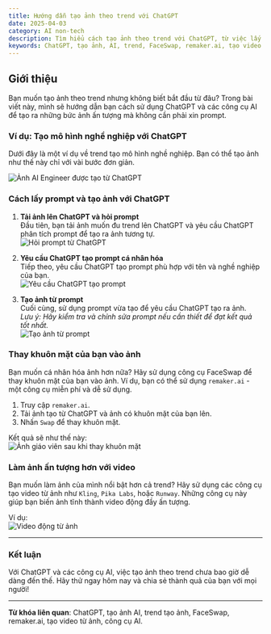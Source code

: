 ```yaml
---
title: Hướng dẫn tạo ảnh theo trend với ChatGPT
date: 2025-04-03
category: AI non-tech
description: Tìm hiểu cách tạo ảnh theo trend với ChatGPT, từ việc lấy prompt, tạo ảnh, đến thay khuôn mặt và làm video ấn tượng. Hướng dẫn chi tiết và dễ hiểu.
keywords: ChatGPT, tạo ảnh, AI, trend, FaceSwap, remaker.ai, tạo video từ ảnh
---
```


## Giới thiệu

Bạn muốn tạo ảnh theo trend nhưng không biết bắt đầu từ đâu? Trong bài viết này, mình sẽ hướng dẫn bạn cách sử dụng ChatGPT và các công cụ AI để tạo ra những bức ảnh ấn tượng mà không cần phải xin prompt.

### Ví dụ: Tạo mô hình nghề nghiệp với ChatGPT

Dưới đây là một ví dụ về trend tạo mô hình nghề nghiệp. Bạn có thể tạo ảnh như thế này chỉ với vài bước đơn giản.

![Ảnh AI Engineer được tạo từ ChatGPT](AlexV_AIEngineer.png "Ảnh AI Engineer được tạo từ ChatGPT")

### Cách lấy prompt và tạo ảnh với ChatGPT

1. **Tải ảnh lên ChatGPT và hỏi prompt**  
   Đầu tiên, bạn tải ảnh muốn đu trend lên ChatGPT và yêu cầu ChatGPT phân tích prompt để tạo ra ảnh tương tự.  
   ![Hỏi prompt từ ChatGPT](askprompt.png "Hỏi prompt từ ChatGPT để tạo ảnh")

2. **Yêu cầu ChatGPT tạo prompt cá nhân hóa**  
   Tiếp theo, yêu cầu ChatGPT tạo prompt phù hợp với tên và nghề nghiệp của bạn.  
   ![Yêu cầu ChatGPT tạo prompt](askprompt2.png "Yêu cầu ChatGPT tạo prompt cá nhân hóa")

3. **Tạo ảnh từ prompt**  
   Cuối cùng, sử dụng prompt vừa tạo để yêu cầu ChatGPT tạo ra ảnh.  
   <i>Lưu ý: Hãy kiểm tra và chỉnh sửa prompt nếu cần thiết để đạt kết quả tốt nhất.</i>  
   ![Tạo ảnh từ prompt](generate_image.png "Tạo ảnh từ prompt với ChatGPT")

### Thay khuôn mặt của bạn vào ảnh

Bạn muốn cá nhân hóa ảnh hơn nữa? Hãy sử dụng công cụ FaceSwap để thay khuôn mặt của bạn vào ảnh. Ví dụ, bạn có thể sử dụng `remaker.ai` - một công cụ miễn phí và dễ sử dụng.

1. Truy cập `remaker.ai`.  
2. Tải ảnh tạo từ ChatGPT và ảnh có khuôn mặt của bạn lên.  
3. Nhấn `Swap` để thay khuôn mặt.  

Kết quả sẽ như thế này:  
![Ảnh giáo viên sau khi thay khuôn mặt](Teacher.png "Ảnh giáo viên sau khi thay khuôn mặt bằng FaceSwap")

### Làm ảnh ấn tượng hơn với video

Bạn muốn làm ảnh của mình nổi bật hơn cả trend? Hãy sử dụng các công cụ tạo video từ ảnh như `Kling`, `Pika Labs`, hoặc `Runway`. Những công cụ này giúp bạn biến ảnh tĩnh thành video động đầy ấn tượng.

Ví dụ:  
![Video động từ ảnh](manwalk.gif "Video động từ ảnh được tạo bằng công cụ AI")

---

### Kết luận

Với ChatGPT và các công cụ AI, việc tạo ảnh theo trend chưa bao giờ dễ dàng đến thế. Hãy thử ngay hôm nay và chia sẻ thành quả của bạn với mọi người!

---

**Từ khóa liên quan**: ChatGPT, tạo ảnh AI, trend tạo ảnh, FaceSwap, remaker.ai, tạo video từ ảnh, công cụ AI.

